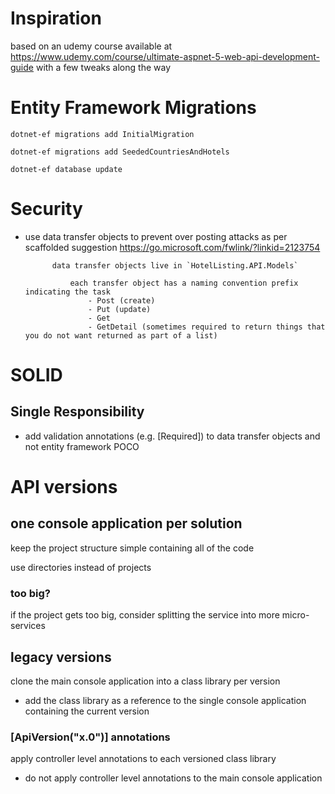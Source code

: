 ﻿# Inspiration

based on an udemy course available at https://www.udemy.com/course/ultimate-aspnet-5-web-api-development-guide with a few tweaks along the way

# Entity Framework Migrations

`dotnet-ef migrations add InitialMigration`

`dotnet-ef migrations add SeededCountriesAndHotels`

`dotnet-ef database update`

# Security 

- use data transfer objects to prevent over posting attacks as per scaffolded suggestion https://go.microsoft.com/fwlink/?linkid=2123754
        
    
            data transfer objects live in `HotelListing.API.Models`

                each transfer object has a naming convention prefix indicating the task
                    - Post (create)
                    - Put (update)
                    - Get
                    - GetDetail (sometimes required to return things that you do not want returned as part of a list)


# SOLID

## Single Responsibility

- add validation annotations (e.g. [Required]) to data transfer objects and not entity framework POCO

# API versions

## one console application per solution

keep the project structure simple containing all of the code 

use directories instead of projects

### too big?

if the project gets too big, consider splitting the service into more micro-services

## legacy versions

clone the main console application into a class library per version

- add the class library as a reference to the single console application containing the current version 

### [ApiVersion("x.0")] annotations

apply controller level annotations to each versioned class library

- do not apply controller level annotations to the main console application